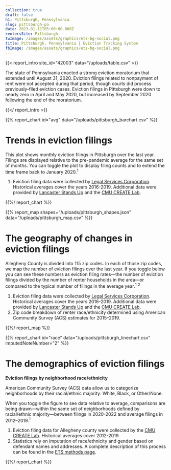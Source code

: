 ```yaml
---
collection: true
draft: false
h1: Pittsburgh, Pennsylvania
slug: pittsburgh-pa
date: 2023-01-11T05:00:00.000Z
rentersSite: Pittsburgh
twImage: /images/assets/graphics/ets-bg-social.png
title: Pittsburgh, Pennsylvania | Eviction Tracking System
fbImage: /images/assets/graphics/ets-bg-social.png
---
```


{{< report_intro site_id="42003" data="/uploads/table.csv" >}}

The state of Pennsylvania enacted a strong eviction moratorium that extended until August 31, 2020. Eviction filings related to nonpayment of rent were not accepted during that period, though courts did process previously-filed eviction cases. Eviction filings in Pittsburgh were down to nearly zero in April and May 2020, but increased by September 2020 following the end of the moratorium. 



{{</ report_intro >}}


{{% report_chart id="avg" data="/uploads/pittsburgh_barchart.csv" %}}

# Trends in eviction filings

This plot shows monthly eviction filings in Pittsburgh over the last year. Filings are displayed relative to the pre-pandemic average for the same set of months. You can toggle the plot to display filing counts and to extend the time frame back to January 2020.<sup>1</sup>

1. Eviction filing data were collected by [Legal Services Corporation](https://www.lsc.gov/). Historical averages cover the years 2016-2019. Additional data were provided by [Lancaster Stands Up](https://lancasterstandsup.org/) and the [CMU CREATE Lab](https://docs.google.com/presentation/d/1Dtzm3l7ylTzU9Aj9H94EWBfxb79o8CRWb5t8-vVY9kU/edit#slide=id.p).

{{%/ report_chart %}}



{{% report_map shapes="/uploads/pittsburgh_shapes.json" data="/uploads/pittsburgh_map.csv" %}}

# The geography of changes in eviction filings

Allegheny County is divided into 115 zip codes. In each of those zip codes, we map the number of eviction filings over the last year. If you toggle below you can see these numbers as eviction filing rates—the number of eviction filings divided by the number of renter households in the area—or compared to the typical number of filings in the average year.<sup>1</sup> <sup>2</sup>

1. Eviction filing data were collected by [Legal Services Corporation](https://www.lsc.gov/). Historical averages cover the years 2016-2019. Additional data were provided by [Lancaster Stands Up](https://lancasterstandsup.org/) and the [CMU CREATE Lab](https://docs.google.com/presentation/d/1Dtzm3l7ylTzU9Aj9H94EWBfxb79o8CRWb5t8-vVY9kU/edit#slide=id.p).
2. Zip code breakdown of renter race/ethnicity determined using American Community Survey (ACS) estimates for 2015–2019.

{{%/ report_map %}}



{{% report_chart id="race" data="/uploads/pittsburgh_linechart.csv" imputedNoteNumber="2" %}}



# The demographics of eviction filings

**Eviction filings by neighborhood race/ethnicity**

American Community Survey (ACS) data allow us to categorize neighborhoods by their racial/ethnic majority: White, Black, or Other/None. 

When you toggle the figure to see data relative to average, comparisons are being drawn—within the same set of neighborhoods defined by racial/ethnic majority—between filings in 2020-2022 and average filings in 2012–2019.<sup>1</sup> 

1. Eviction filing data for Allegheny county were collected by the [CMU CREATE Lab](http://evict-response.earthtime.org/). Historical averages cover 2012-2019.
2. Statistics rely on imputation of race/ethnicity and gender based on defendant names and addresses. A complete description of this process can be found in the [ETS methods page](https://evictionlab.org/eviction-tracking/methods/).

{{%/ report_chart %}}
